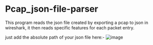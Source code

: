 # Pcap_json-file-parser
This program reads the json file created by exporting a pcap to json in wireshark, it then reads specific features for each packet entry.

just add the absolute path of your json file here:-
![image](https://user-images.githubusercontent.com/107258799/173888612-6dc1f147-270e-4a72-a99e-ab2992c8fe22.png)

